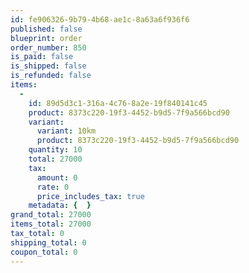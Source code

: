 ```yaml
---
id: fe906326-9b79-4b68-ae1c-8a63a6f936f6
published: false
blueprint: order
order_number: 850
is_paid: false
is_shipped: false
is_refunded: false
items:
  -
    id: 89d5d3c1-316a-4c76-8a2e-19f840141c45
    product: 8373c220-19f3-4452-b9d5-7f9a566bcd90
    variant:
      variant: 10km
      product: 8373c220-19f3-4452-b9d5-7f9a566bcd90
    quantity: 10
    total: 27000
    tax:
      amount: 0
      rate: 0
      price_includes_tax: true
    metadata: {  }
grand_total: 27000
items_total: 27000
tax_total: 0
shipping_total: 0
coupon_total: 0
---
```

